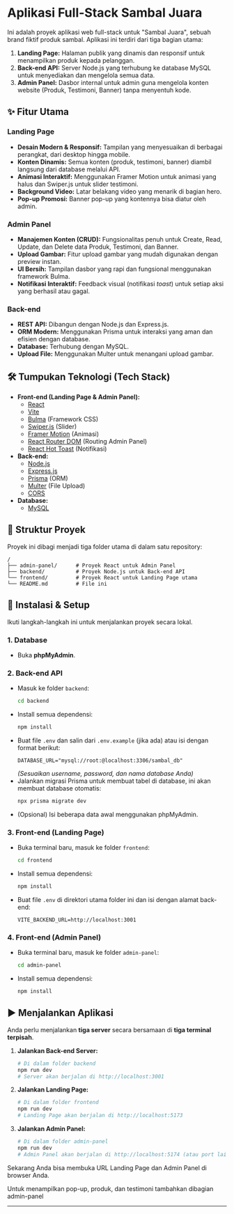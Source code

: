 # Aplikasi Full-Stack Sambal Juara

Ini adalah proyek aplikasi web full-stack untuk "Sambal Juara", sebuah brand fiktif produk sambal. Aplikasi ini terdiri dari tiga bagian utama:
1.  **Landing Page:** Halaman publik yang dinamis dan responsif untuk menampilkan produk kepada pelanggan.
2.  **Back-end API:** Server Node.js yang terhubung ke database MySQL untuk menyediakan dan mengelola semua data.
3.  **Admin Panel:** Dasbor internal untuk admin guna mengelola konten website (Produk, Testimoni, Banner) tanpa menyentuh kode.

## ✨ Fitur Utama

### Landing Page
- **Desain Modern & Responsif:** Tampilan yang menyesuaikan di berbagai perangkat, dari desktop hingga mobile.
- **Konten Dinamis:** Semua konten (produk, testimoni, banner) diambil langsung dari database melalui API.
- **Animasi Interaktif:** Menggunakan Framer Motion untuk animasi yang halus dan Swiper.js untuk slider testimoni.
- **Background Video:** Latar belakang video yang menarik di bagian hero.
- **Pop-up Promosi:** Banner pop-up yang kontennya bisa diatur oleh admin.

### Admin Panel
- **Manajemen Konten (CRUD):** Fungsionalitas penuh untuk Create, Read, Update, dan Delete data Produk, Testimoni, dan Banner.
- **Upload Gambar:** Fitur upload gambar yang mudah digunakan dengan preview instan.
- **UI Bersih:** Tampilan dasbor yang rapi dan fungsional menggunakan framework Bulma.
- **Notifikasi Interaktif:** Feedback visual (notifikasi *toast*) untuk setiap aksi yang berhasil atau gagal.

### Back-end
- **REST API:** Dibangun dengan Node.js dan Express.js.
- **ORM Modern:** Menggunakan Prisma untuk interaksi yang aman dan efisien dengan database.
- **Database:** Terhubung dengan MySQL.
- **Upload File:** Menggunakan Multer untuk menangani upload gambar.

## 🛠️ Tumpukan Teknologi (Tech Stack)

- **Front-end (Landing Page & Admin Panel):**
  - [React](https://reactjs.org/)
  - [Vite](https://vitejs.dev/)
  - [Bulma](https://bulma.io/) (Framework CSS)
  - [Swiper.js](https://swiperjs.com/) (Slider)
  - [Framer Motion](https://www.framer.com/motion/) (Animasi)
  - [React Router DOM](https://reactrouter.com/) (Routing Admin Panel)
  - [React Hot Toast](https://react-hot-toast.com/) (Notifikasi)
- **Back-end:**
  - [Node.js](https://nodejs.org/)
  - [Express.js](https://expressjs.com/)
  - [Prisma](https://www.prisma.io/) (ORM)
  - [Multer](https://github.com/expressjs/multer) (File Upload)
  - [CORS](https://www.npmjs.com/package/cors)
- **Database:**
  - [MySQL](https://www.mysql.com/)

## 📂 Struktur Proyek

Proyek ini dibagi menjadi tiga folder utama di dalam satu repository:

```
/
├── admin-panel/      # Proyek React untuk Admin Panel
├── backend/          # Proyek Node.js untuk Back-end API
└── frontend/         # Proyek React untuk Landing Page utama
└── README.md         # File ini
```

## 🚀 Instalasi & Setup

Ikuti langkah-langkah ini untuk menjalankan proyek secara lokal.

### 1. Database
- Buka **phpMyAdmin**.

### 2. Back-end API
- Masuk ke folder `backend`:
  ```bash
  cd backend
  ```
- Install semua dependensi:
  ```bash
  npm install
  ```
- Buat file `.env` dan salin dari `.env.example` (jika ada) atau isi dengan format berikut:
  ```env
  DATABASE_URL="mysql://root:@localhost:3306/sambal_db"
  ```
  *(Sesuaikan username, password, dan nama database Anda)*
- Jalankan migrasi Prisma untuk membuat tabel di database, ini akan membuat database otomatis:
  ```bash
  npx prisma migrate dev
  ```
- (Opsional) Isi beberapa data awal menggunakan phpMyAdmin.

### 3. Front-end (Landing Page)
- Buka terminal baru, masuk ke folder `frontend`:
  ```bash
  cd frontend
  ```
- Install semua dependensi:
  ```bash
  npm install
  ```
- Buat file `.env` di direktori utama folder ini dan isi dengan alamat back-end:
  ```env
  VITE_BACKEND_URL=http://localhost:3001
  ```

### 4. Front-end (Admin Panel)
- Buka terminal baru, masuk ke folder `admin-panel`:
  ```bash
  cd admin-panel
  ```
- Install semua dependensi:
  ```bash
  npm install
  ```

## ▶️ Menjalankan Aplikasi

Anda perlu menjalankan **tiga server** secara bersamaan di **tiga terminal terpisah**.

1.  **Jalankan Back-end Server:**
    ```bash
    # Di dalam folder backend
    npm run dev
    # Server akan berjalan di http://localhost:3001
    ```

2.  **Jalankan Landing Page:**
    ```bash
    # Di dalam folder frontend
    npm run dev
    # Landing Page akan berjalan di http://localhost:5173
    ```

3.  **Jalankan Admin Panel:**
    ```bash
    # Di dalam folder admin-panel
    npm run dev
    # Admin Panel akan berjalan di http://localhost:5174 (atau port lain)
    ```

Sekarang Anda bisa membuka URL Landing Page dan Admin Panel di browser Anda.

Untuk menampilkan pop-up, produk, dan testimoni tambahkan dibagian admin-panel

---
